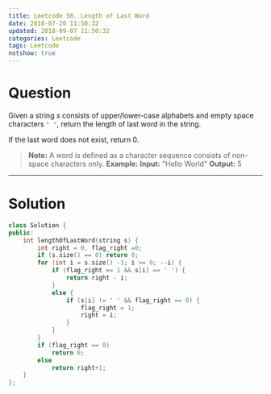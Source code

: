 ```yaml
---
title: Leetcode 58. Length of Last Word
date: 2018-07-20 11:50:32
updated: 2018-09-07 11:50:32
categories: Leetcode
tags: Leetcode
notshow: true
---
```


# Question

Given a string  _s_  consists of upper/lower-case alphabets and empty space characters  `' '`, return the length of last word in the string.

If the last word does not exist, return 0.

> **Note:**  A word is defined as a character sequence consists of non-space characters only.
> **Example:**
> **Input:** "Hello World"
> **Output:** 5

<!--more-->
*****

# Solution

```cpp
class Solution {
public:
    int lengthOfLastWord(string s) {
        int right = 0, flag_right =0;
        if (s.size() == 0) return 0;
        for (int i = s.size() -1; i >= 0; --i) {
            if (flag_right == 1 && s[i] == ' ') {
                return right - i;
            }
            else {
                if (s[i] != ' ' && flag_right == 0) {
                    flag_right = 1;
                    right = i;
                }
            }
        }
        if (flag_right == 0)
            return 0;
        else
            return right+1;
    }
};
```